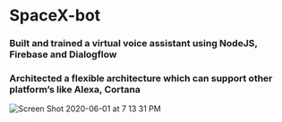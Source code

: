 # SpaceX-bot
### Built and trained a virtual voice assistant using NodeJS, Firebase and Dialogflow
### Architected a flexible architecture which can support other platform’s like Alexa, Cortana
![Screen Shot 2020-06-01 at 7 13 31 PM](https://user-images.githubusercontent.com/43662680/83463535-4e7c8d80-a43c-11ea-87f0-64d1f572720a.png)

